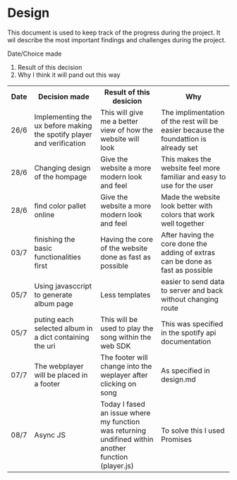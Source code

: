 # Design

This document is used to keep track of the progress during the project. It wil describe the most important findings and challenges during the project.

Date/Choice made

1. Result of this decision
2. Why I think it will pand out this way

<table>
<tr>
<div>
<th>Date</th>
<th>Decision made</th>
<th>Result of this desicion</th>
<th>Why</th>
</div>
</tr>
<tr>
<td>26/6</td>
<td>Implementing the ux before making the spotify player and verification</td>
<td> This will give me a better view of how the website will look </td>
<td> The implimentation of the rest will be easier because the foundattion is already set </td>
</tr>
<tr>
<td>28/6</td>
<td>Changing design of the hompage</td>
<td> Give the website a more modern look and feel</td>
<td> This makes the website feel more familiar and easy to use for the user</td>
</tr>
<tr>
<td>28/6</td>
<td>find color pallet online</td>
<td> Give the website a more modern look and feel</td>
<td> Made the website look better with colors that work well together</td>
</tr>
<tr>
<td>03/7</td>
<td>finishing the basic functionalities first</td>
<td> Having the core of the website done as fast as possible </td>
<td> After having the core done the adding of extras can be done as fast as possible</td>
</tr>
<tr>
<td>05/7</td>
<td>Using javasccript to generate album page</td>
<td> Less templates </td>
<td> easier to send data to server and back without changing route</td>
</tr>
<tr>
<td>05/7</td>
<td>puting each selected album in a dict containing the uri</td>
<td> This will be used to play the song within the web SDK </td>
<td> This was specified in the spotify api documentation</td>
</tr>
<tr>
<td>07/7</td>
<td>The webplayer will be placed in a footer</td>
<td> The footer will change into the weplayer after clicking on song </td>
<td> As specified in design.md</td>
</tr>
<tr>
<td>08/7</td>
<td>Async JS</td>
<td> Today I fased an issue where my function was returning undifined within another function (player.js)</td>
<td> To solve this I used Promises</td>
</tr>
</table>
